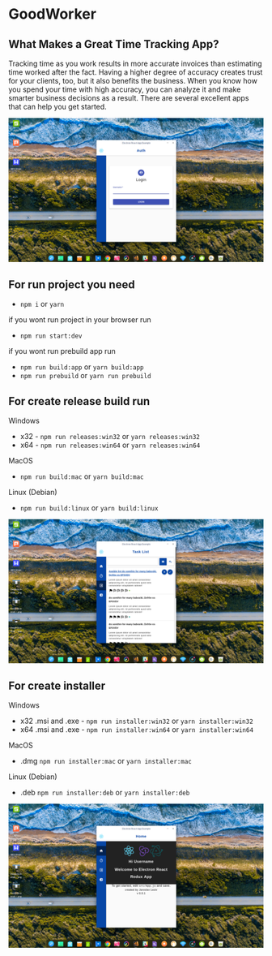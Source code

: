 # GoodWorker

## What Makes a Great Time Tracking App?

Tracking time as you work results in more accurate invoices than estimating time worked after the fact. Having a higher degree of accuracy creates trust for your clients, too, but it also benefits the business. When you know how you spend your time with high accuracy, you can analyze it and make smarter business decisions as a result. There are several excellent apps that can help you get started.

![enter image description here](/screens/DeepinScreenshot_20181025101601.png)

## For run project you need

 -  `npm i` or `yarn`

if you wont run project in your browser run 

 - `npm run start:dev`

if  you wont run prebuild app run 

 - `npm run build:app` or `yarn build:app`
 - `npm run prebuild` or `yarn run prebuild`
 
## For create release build run 
 
 Windows
 
 - x32 - `npm run releases:win32` or `yarn releases:win32`
 - x64 - `npm run releases:win64` or `yarn releases:win64`

MacOS

 - `npm run build:mac` or `yarn build:mac`

Linux (Debian)

 - `npm run build:linux` or `yarn build:linux`
 
 ![enter image description here](/screens/DeepinScreenshot_20181025101732.png)
 
  
## For create installer
 
 Windows
 
 - x32 .msi and .exe - `npm run installer:win32` or `yarn installer:win32`
 - x64 .msi and .exe - `npm run installer:win64` or `yarn installer:win64`

MacOS

 - .dmg `npm run installer:mac` or `yarn installer:mac`

Linux (Debian)

 - .deb `npm run installer:deb` or `yarn installer:deb`
 
  ![enter image description here](/screens/DeepinScreenshot_20181025101712.png)
